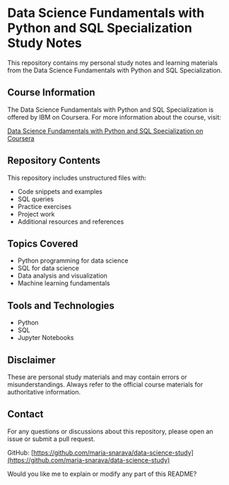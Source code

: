 # Data Science Fundamentals with Python and SQL Specialization Study Notes

This repository contains my personal study notes and learning materials from the Data Science Fundamentals with Python and SQL Specialization.

## Course Information

The Data Science Fundamentals with Python and SQL Specialization is offered by IBM on Coursera. For more information about the course, visit:

[Data Science Fundamentals with Python and SQL Specialization on Coursera](https://www.coursera.org/specializations/data-science-fundamentals-python-sql)

## Repository Contents

This repository includes unstructured files with:

- Code snippets and examples
- SQL queries
- Practice exercises
- Project work
- Additional resources and references

## Topics Covered

- Python programming for data science
- SQL for data science
- Data analysis and visualization
- Machine learning fundamentals

## Tools and Technologies

- Python
- SQL
- Jupyter Notebooks

## Disclaimer

These are personal study materials and may contain errors or misunderstandings. Always refer to the official course materials for authoritative information.
## Contact

For any questions or discussions about this repository, please open an issue or submit a pull request.

GitHub: [https://github.com/maria-snarava/data-science-study](https://github.com/maria-snarava/data-science-study)

Would you like me to explain or modify any part of this README?
